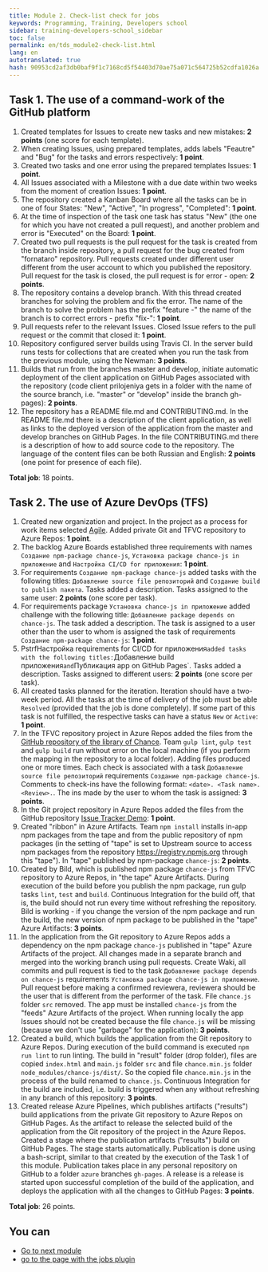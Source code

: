 ```yaml
---
title: Module 2. Check-list check for jobs
keywords: Programming, Training, Developers school
sidebar: training-developers-school_sidebar
toc: false
permalink: en/tds_module2-check-list.html
lang: en
autotranslated: true
hash: 90953cd2af3db0baf9f1c7168cd5f54403d70ae75a071c564725b52cdfa1026a
---
```


## Task 1. The use of a command-work of the GitHub platform

1. Created templates for Issues to create new tasks and new mistakes: **2 points** (one score for each template).
2. When creating Issues, using prepared templates, adds labels "Feautre" and "Bug" for the tasks and errors respectively: **1 point**.
3. Created two tasks and one error using the prepared templates Issues: **1 point**.
4. All Issues associated with a Milestone with a due date within two weeks from the moment of creation Issues: **1 point**.
5. The repository created a Kanban Board where all the tasks can be in one of four States: "New", "Active", "In progress", "Completed": **1 point**.
6. At the time of inspection of the task one task has status "New" (the one for which you have not created a pull request), and another problem and error is "Executed" on the Board: **1 point**.
7. Created two pull requests is the pull request for the task is created from the branch inside repository, a pull request for the bug created from "fornataro" repository. Pull requests created under different user different from the user account to which you published the repository. Pull request for the task is closed, the pull request is for error - open: **2 points**.
8. The repository contains a develop branch. With this thread created branches for solving the problem and fix the error. The name of the branch to solve the problem has the prefix "feature -" the name of the branch is to correct errors - prefix "fix-": **1 point**.
9. Pull requests refer to the relevant Issues. Closed Issue refers to the pull request or the commit that closed it: **1 point**.
10. Repository configured server builds using Travis CI. In the server build runs tests for collections that are created when you run the task from the previous module, using the Newman: **3 points**.
11. Builds that run from the branches master and develop, initiate automatic deployment of the client application on GitHub Pages associated with the repository (code client prilojeniya gets in a folder with the name of the source branch, i.e. "master" or "develop" inside the branch gh-pages): **2 points**.
12. The repository has a README file.md and CONTRIBUTING.md. In the README file.md there is a description of the client application, as well as links to the deployed version of the application from the master and develop branches on GitHub Pages. In the file CONTRIBUTING.md there is a description of how to add source code to the repository. The language of the content files can be both Russian and English: **2 points** (one point for presence of each file).

**Total job**: 18 points.

## Task 2. The use of Azure DevOps (TFS)
1. Created new organization and project. In the project as a process for work items selected [Agile](https://docs.microsoft.com/ru-ru/azure/devops/boards/work-items/guidance/choose-process?view=azure-devops#main-distinctions-among-the-default-processes). Added private Git and TFVC repository to Azure Repos: **1 point**.
2. The backlog Azure Boards established three requirements with names `Создание npm-package chance-js`, `Установка package chance-js in приложение` and `Настройка CI/CD for приложения`: **1 point**.
3. For requirements `Создание npm-package chance-js` added tasks with the following titles: `Добавление source file репозиторий` and `Создание build to publish пакета`. Tasks added a description. Tasks assigned to the same user: **2 points** (one score per task).
4. For requirements package `Установка chance-js in приложение` added challenge with the following title: `Добавление package depends on chance-js`. The task added a description. The task is assigned to a user other than the user to whom is assigned the task of requirements `Создание npm-package chance-js`: **1 point**.
5. PstrfНастройка requirements for CI/CD for приложения` added tasks with the following titles: `Добавление build приложения` and `Публикация app on GitHub Pages`. Tasks added a description. Tasks assigned to different users: **2 points** (one score per task).
6. All created tasks planned for the iteration. Iteration should have a two-week period. All the tasks at the time of delivery of the job must be able `Resolved` (provided that the job is done completely). If some part of this task is not fulfilled, the respective tasks can have a status `New` or `Active`: **1 point**.
7. In the TFVC repository project in Azure Repos added the files from the [GitHub repository of the library of Chance](https://github.com/chancejs/chancejs). Team `gulp lint`, `gulp test` and `gulp build` run without error on the local machine (if you perform the mapping in the repository to a local folder). Adding files produced one or more times. Each check is associated with a task `Добавление source file репозиторий` requirements `Создание npm-package chance-js`. Comments to check-ins have the following format: `<date>. <Task name>. <Review>.`. The ins made by the user to whom the task is assigned: **3 points**.
8. In the Git project repository in Azure Repos added the files from the GitHub repository [Issue Tracker Demo](https://github.com/ehaberev/issue-tracker-demo): **1 point**.
9. Created "ribbon" in Azure Artifacts. Team `npm install` installs in-app npm packages from the tape and from the public repository of npm packages (in the setting of "tape" is set to Upstream source to access npm packages from the repository https://registry.npmjs.org through this "tape"). In "tape" published by npm-package `chance-js`: **2 points**.
10. Created by Bild, which is published npm package `chance-js` from TFVC repository to Azure Repos, in "the tape" Azure Artifacts. During execution of the build before you publish the npm package, run gulp tasks `lint`, `test` and `build`. Continuous Integration for the build off, that is, the build should not run every time without refreshing the repository. Bild is working - if you change the version of the npm package and run the build, the new version of npm package to be published in the "tape" Azure Artifacts: **3 points**.
11. In the application from the Git repository to Azure Repos adds a dependency on the npm package `chance-js` published in "tape" Azure Artifacts of the project. All changes made in a separate branch and merged into the working branch using pull requests. Create Waki, all commits and pull request is tied to the task `Добавление package depends on chance-js` requirements `Установка package chance-js in приложение`. Pull request before making a confirmed reviewera, reviewera should be the user that is different from the performer of the task. File `chance.js` folder `src` removed. The app must be installed `chance-js` from the "feeds" Azure Artifacts of the project. When running locally the app Issues should not be created because the file `chance.js` will be missing (because we don't use "garbage" for the application): **3 points**.
12. Created a build, which builds the application from the Git repository to Azure Repos. During execution of the build command is executed `npm run lint` to run linting. The build in "result" folder (drop folder), files are copied `index.html` and `main.js` folder `src` and file `chance.min.js` folder `node_modules/chance-js/dist/`. So the copied file `chance.min.js` in the process of the build renamed to `chance.js`. Continuous Integration for the build are included, i.e. build is triggered when any without refreshing in any branch of this repository: **3 points**.
13. Created release Azure Pipelines, which publishes artifacts ("results") build applications from the private Git repository to Azure Repos on GitHub Pages. As the artifact to release the selected build of the application from the Git repository of the project in the Azure Repos. Created a stage where the publication artifacts ("results") build on GitHub Pages. The stage starts automatically. Publication is done using a bash-script, similar to that created by the execution of the Task 1 of this module. Publication takes place in any personal repository on GitHub to a folder `azure` branches `gh-pages`. A release is a release is started upon successful completion of the build of the application, and deploys the application with all the changes to GitHub Pages: **3 points**.

**Total job**: 26 points.

## You can

* [Go to next module](tds_module3-about.html) <i class="fa fa-arrow-down" aria-hidden="true"></i>
* <i class="fa fa-arrow-left" aria-hidden="true"></i> [go to the page with the jobs plugin](tds_module2-tasks.html)



